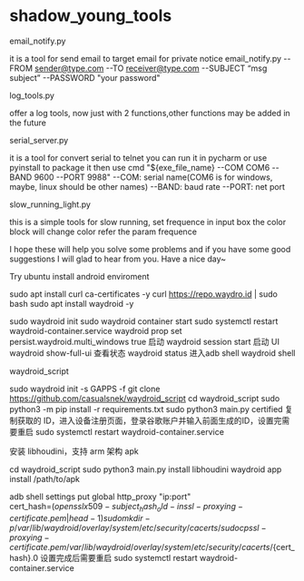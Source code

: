 # shadow_young_tools

email_notify.py

  it is a tool for send email to target email for private notice
  email_notify.py --FROM sender@type.com --TO receiver@type.com --SUBJECT “msg subject” --PASSWORD "your password"


log_tools.py

  offer a log tools, now just with 2 functions,other functions may be added in the future

serial_server.py

  it is a tool for convert serial to telnet
  you can run it in pycharm or use pyinstall to package it
  then use cmd "${exe_file_name} --COM COM6 --BAND 9600 --PORT 9988"
  --COM:     serial name(COM6 is for windows, maybe, linux should be other names)
  --BAND:    baud rate
  --PORT:    net port


slow_running_light.py

  this is a simple tools for slow running, set frequence in input box
  the color block will change color refer the param frequence


I hope these will help you solve some problems and if you have some good suggestions I will glad to hear from you.
Have a nice day~

Try ubuntu install android enviroment

sudo apt install curl ca-certificates -y
curl https://repo.waydro.id | sudo bash
sudo apt install waydroid -y

sudo waydroid init
sudo waydroid container start
sudo systemctl restart waydroid-container.service
waydroid prop set persist.waydroid.multi_windows true
启动 
waydroid session start
启动 UI
waydroid show-full-ui
查看状态
waydroid status
进入adb shell
waydroid shell


waydroid_script

sudo waydroid init -s GAPPS -f
git clone https://github.com/casualsnek/waydroid_script
cd waydroid_script
sudo python3 -m pip install -r requirements.txt
sudo python3 main.py certified
复制获取的 ID，进入设备注册页面，登录谷歌账户并输入前面生成的ID，设置完需要重启 sudo systemctl restart waydroid-container.service

安装 libhoudini，支持 arm 架构 apk

cd waydroid_script
sudo python3 main.py install libhoudini
waydroid app install /path/to/apk


adb shell settings put global http_proxy "ip:port"  
cert_hash=$(openssl x509 -subject_hash_old -in ssl-proxying-certificate.pem | head -1)
sudo mkdir -p /var/lib/waydroid/overlay/system/etc/security/cacerts/
sudo cp ssl-proxying-certificate.pem /var/lib/waydroid/overlay/system/etc/security/cacerts/${cert_hash}.0
设置完成后需要重启 sudo systemctl restart waydroid-container.service
